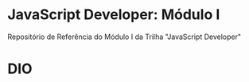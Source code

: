 # JavaScript Developer: Módulo I

Repositório de Referência do Módulo I da Trilha "JavaScript Developer" 
# DIO
